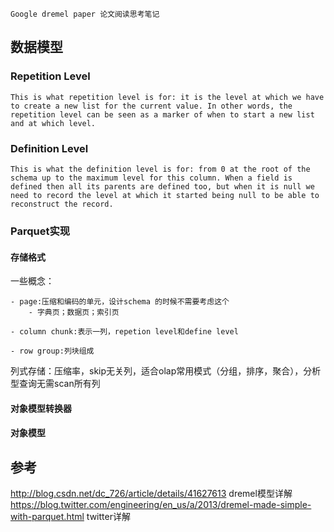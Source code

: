 ```
Google dremel paper 论文阅读思考笔记
```
## 数据模型
### Repetition Level
```
This is what repetition level is for: it is the level at which we have to create a new list for the current value. In other words, the repetition level can be seen as a marker of when to start a new list and at which level.
```

### Definition Level
```
This is what the definition level is for: from 0 at the root of the schema up to the maximum level for this column. When a field is defined then all its parents are defined too, but when it is null we need to record the level at which it started being null to be able to reconstruct the record.
```

### Parquet实现
#### 存储格式
一些概念：

```
- page:压缩和编码的单元，设计schema 的时候不需要考虑这个
	- 字典页；数据页；索引页

- column chunk:表示一列，repetion level和define level
 
- row group:列块组成

```
列式存储：压缩率，skip无关列，适合olap常用模式（分组，排序，聚合），分析型查询无需scan所有列
#### 对象模型转换器
#### 对象模型

## 参考
http://blog.csdn.net/dc_726/article/details/41627613 dremel模型详解
https://blog.twitter.com/engineering/en_us/a/2013/dremel-made-simple-with-parquet.html twitter详解
